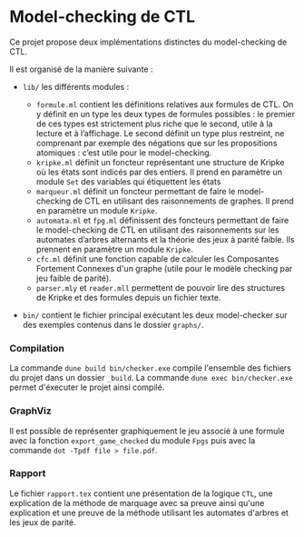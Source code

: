 ﻿# Model-checking de CTL

Ce projet propose deux implémentations distinctes du model-checking de CTL.

Il est organisé de la manière suivante :

* `lib/` les différents modules :
  *  `formule.ml` contient les définitions relatives aux formules de CTL. On y définit en un type les deux types de formules possibles : le premier de ces types est strictement plus riche que le second, utile à la lecture et à l’affichage. Le second définit un type plus restreint, ne comprenant par exemple des négations que sur les propositions atomiques : c’est utile pour le model-checking.
  * `kripke.ml` définit un foncteur représentant une structure de Kripke où les états sont indicés par des entiers. Il prend en paramètre un module `Set` des variables qui étiquettent les états
  * `marqueur.ml` définit un foncteur permettant de faire le model-checking de CTL en utilisant des raisonnements de graphes. Il prend en paramètre un module `Kripke`.
  * `automata.ml` et `fpg.ml` définissent des foncteurs permettant de faire le model-checking de CTL en utilisant des raisonnements sur les automates d’arbres alternants et la théorie des jeux à parité faible. Ils prennent en paramètre un module `Kripke`.
  * `cfc.ml` définit une fonction capable de calculer les Composantes Fortement Connexes d'un graphe (utile pour le modèle checking par jeu faible de parité).
  * `parser.mly` et `reader.mll` permettent de pouvoir lire des structures de Kripke et des formules depuis un fichier texte.

* `bin/` contient le fichier principal exécutant les deux model-checker sur des exemples contenus dans le dossier `graphs/`.

### Compilation

La commande `dune build bin/checker.exe` compile l'ensemble des fichiers du projet dans un dossier `_build`. La commande `dune exec bin/checker.exe` permet d'éxecuter le projet ainsi compilé.

### GraphViz

Il est possible de représenter graphiquement le jeu associé à une formule avec la fonction `export_game_checked` du module `Fpgs` puis avec la commande `dot -Tpdf file > file.pdf`.

### Rapport

Le fichier `rapport.tex` contient une présentation de la logique `CTL`, une explication de la méthode de marquage avec sa preuve ainsi qu'une explication et une preuve de la méthode utilisant les automates d'arbres et les jeux de parité.
